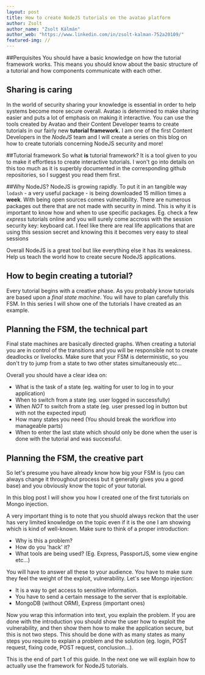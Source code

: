 ```yaml
---
layout: post
title: How to create NodeJS tutorials on the avatao platform
author: Zsolt
author_name: "Zsolt Kálmán"
author_web: "https://www.linkedin.com/in/zsolt-kalman-752a20109/"
featured-img: //
---
```

##Perquisites
You should have a basic knowledge on how the tutorial framework works. This means you should know about the basic structure of a tutorial and how components communicate with each other.
## Sharing is caring
In the world of security sharing your knowledge is essential in order to help systems become more secure overall. Avatao is determined to make sharing easier and puts a lot of emphasis on making it interactive. You can use the tools created by Avatao and their Content Developer teams to create tutorials in our fairly new **tutorial framework.**
 I am one of the first Content Developers in the *NodeJS* team and I will create a series on this blog on how to create tutorials concerning NodeJS security and more!
 
 ##Tutorial framework
 So what **is** tutorial framework? It is a tool given to you to make it effortless to create interactive tutorials. I won't go into details on this too much as it is superbly documented in the corresponding github repositories, so I suggest you read them first. 
 
 ##Why NodeJS?
 NodeJS is growing rapidly. To put it in an tangible way `lodash` - a very useful package - is being downloaded 15 million times a **week**. With being open sources comes vulnerability. There are numerous packages out there that are not made with security in mind. This is why it is important to know how and when to use specific packages. Eg. check a few *express* tutorials online and you will surely come accross with the session security key: keyboard cat. I feel like there are real life applications that are using this session secret and knowing this it becomes very easy to steal sessions
 
 Overall NodeJS is a great tool but like everything else it has its weakness. Help us teach the world how to create secure NodeJS applications.
 
## How to begin creating a tutorial?
Every tutorial begins with a creative phase. 
As you probably know tutorials are based upon a *final state machine*.
You will have to plan carefully this FSM.
 In this series I will show one of the tutorials I have created as an example.
 
## Planning the FSM, the technical part
Final state machines are basically directed graphs. When creating a tutorial you are in control of the transitions and you will be responsible not to create deadlocks or livelocks. Make sure that your FSM is deterministic, so you don't try to jump from a state to two other states simultaneously etc... 

Overall you should have a clear idea on:
- What is the task of a state (eg. waiting for user to log in to your application)
- When to switch from a state (eg. user logged in successfully)
- When *NOT* to switch from a state (eg. user pressed log in button but with not the expected input)
- How many states you need (You should break the workflow into manageable parts)
- When to enter the last state which should only be done when the user is done with the tutorial and was successful. 

## Planning the FSM, the creative part
So let's presume you have already know how big your FSM is (you can always change it throughout process but it generally gives you a good base) and you obviously know the topic of your tutorial.

In this blog post I will show you how I created one of the first tutorials on Mongo injection. 

A very important thing is to note that you shuold always reckon that the user has very limited knowledge on the topic even if it is the one I am showing which is kind of well-known. Make sure to think of a proper introduction:
- Why is this a problem?
- How do you 'hack' it?
- What tools are being used? (Eg. Express, PassportJS, some view engine etc...)

You will have to answer all these to your audience. You have to make sure they feel the weight of the exploit, vulnerability. Let's see Mongo injection:

- It is a way to get access to sensitive information.
 - You have to send a certain message to the server that is exploitable.
 - MongoDB (without ORM), Express (important ones)
 
 Now you wrap this information into text, you explain the problem. If you are done with the introduction you should show the user how to exploit the vulnerability, and then show them how to make the application secure, but this is not two steps. This should be done with as many states as many steps you require to explain a problem and the solution (eg. login, POST request, fixing code, POST request, conclusion...).


This is the end of part 1 of this guide. In the next one we will explain how to actually use the framework for NodeJS tutorials.

 
 
 
 